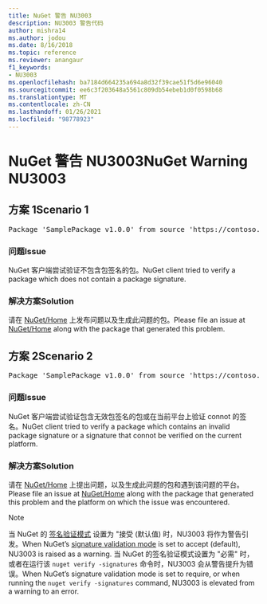 ```yaml
---
title: NuGet 警告 NU3003
description: NU3003 警告代码
author: mishra14
ms.author: jodou
ms.date: 8/16/2018
ms.topic: reference
ms.reviewer: anangaur
f1_keywords:
- NU3003
ms.openlocfilehash: ba7184d664235a694a8d32f39cae51f5d6e96040
ms.sourcegitcommit: ee6c3f203648a5561c809db54ebeb1d0f0598b68
ms.translationtype: MT
ms.contentlocale: zh-CN
ms.lasthandoff: 01/26/2021
ms.locfileid: "98778923"
---
```

# <a name="nuget-warning-nu3003"></a><span data-ttu-id="12104-103">NuGet 警告 NU3003</span><span class="sxs-lookup"><span data-stu-id="12104-103">NuGet Warning NU3003</span></span>

## <a name="scenario-1"></a><span data-ttu-id="12104-104">方案 1</span><span class="sxs-lookup"><span data-stu-id="12104-104">Scenario 1</span></span>

<pre>Package 'SamplePackage v1.0.0' from source 'https://contoso.com/index.json': The package is not signed. Unable to verify signature from an unsigned package.</pre>

### <a name="issue"></a><span data-ttu-id="12104-105">问题</span><span class="sxs-lookup"><span data-stu-id="12104-105">Issue</span></span>

<span data-ttu-id="12104-106">NuGet 客户端尝试验证不包含包签名的包。</span><span class="sxs-lookup"><span data-stu-id="12104-106">NuGet client tried to verify a package which does not contain a package signature.</span></span>


### <a name="solution"></a><span data-ttu-id="12104-107">解决方案</span><span class="sxs-lookup"><span data-stu-id="12104-107">Solution</span></span>

<span data-ttu-id="12104-108">请在 [NuGet/Home](https://github.com/NuGet/Home/issues) 上发布问题以及生成此问题的包。</span><span class="sxs-lookup"><span data-stu-id="12104-108">Please file an issue at [NuGet/Home](https://github.com/NuGet/Home/issues) along with the package that generated this problem.</span></span>



## <a name="scenario-2"></a><span data-ttu-id="12104-109">方案 2</span><span class="sxs-lookup"><span data-stu-id="12104-109">Scenario 2</span></span>

<pre>Package 'SamplePackage v1.0.0' from source 'https://contoso.com/index.json': The package signature is invalid or cannot be verified on this platform.</pre>

### <a name="issue"></a><span data-ttu-id="12104-110">问题</span><span class="sxs-lookup"><span data-stu-id="12104-110">Issue</span></span>

<span data-ttu-id="12104-111">NuGet 客户端尝试验证包含无效包签名的包或在当前平台上验证 connot 的签名。</span><span class="sxs-lookup"><span data-stu-id="12104-111">NuGet client tried to verify a package which contains an invalid package signature or a signature that connot be verified on the current platform.</span></span>


### <a name="solution"></a><span data-ttu-id="12104-112">解决方案</span><span class="sxs-lookup"><span data-stu-id="12104-112">Solution</span></span>

<span data-ttu-id="12104-113">请在 [NuGet/Home](https://github.com/NuGet/Home/issues) 上提出问题，以及生成此问题的包和遇到该问题的平台。</span><span class="sxs-lookup"><span data-stu-id="12104-113">Please file an issue at [NuGet/Home](https://github.com/NuGet/Home/issues) along with the package that generated this problem and the platform on which the issue was encountered.</span></span>

> [!Note]
> <span data-ttu-id="12104-114">当 NuGet 的 [签名验证模式](../../consume-packages/installing-signed-packages.md#configure-package-signature-requirements) 设置为 "接受 (默认值) 时，NU3003 将作为警告引发。</span><span class="sxs-lookup"><span data-stu-id="12104-114">When NuGet’s [signature validation mode](../../consume-packages/installing-signed-packages.md#configure-package-signature-requirements) is set to accept (default), NU3003 is raised as a warning.</span></span> <span data-ttu-id="12104-115">当 NuGet 的签名验证模式设置为 "必需" 时，或者在运行该 `nuget verify -signatures` 命令时，NU3003 会从警告提升为错误。</span><span class="sxs-lookup"><span data-stu-id="12104-115">When NuGet’s signature validation mode is set to require, or when running the `nuget verify -signatures` command, NU3003 is elevated from a warning to an error.</span></span> 
